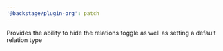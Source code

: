 ```yaml
---
'@backstage/plugin-org': patch
---
```


Provides the ability to hide the relations toggle as well as setting a default relation type
